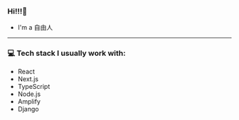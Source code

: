 ### Hi!!!🐬
- I'm a 自由人

---
### 💻 Tech stack I usually work with:
- React
- Next.js
- TypeScript
- Node.js
- Amplify
- Django
